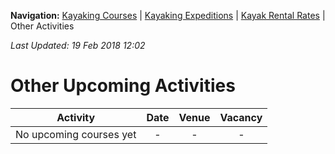 **Navigation:** [Kayaking Courses](index) &#124; [Kayaking Expeditions](expedition) &#124; [Kayak Rental Rates](rental) &#124; Other Activities

_Last Updated: 19 Feb 2018 12:02_
# Other Upcoming Activities

Activity | Date | Venue | Vacancy
:---:|:---:|:---:|:---:
No upcoming courses yet|-|-|-

